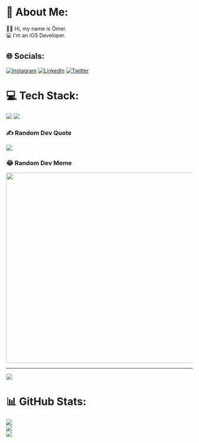 # 💫 About Me:
👨‍💻 Hi, my name is Ömer. <br>💻 I'm an iOS Developer.<br>


## 🌐 Socials:
[![Instagram](https://img.shields.io/badge/Instagram-%23E4405F.svg?logo=Instagram&logoColor=white)](https://instagram.com/omercangulec) [![LinkedIn](https://img.shields.io/badge/LinkedIn-%230077B5.svg?logo=linkedin&logoColor=white)](https://linkedin.com/in/omercangulec) [![Twitter](https://img.shields.io/badge/Twitter-%231DA1F2.svg?logo=Twitter&logoColor=white)](https://twitter.com/omercangulec5) 

# 💻 Tech Stack:
<img src="https://img.icons8.com/fluency/96/null/swift.png"/> <img src="https://img.icons8.com/fluency/96/null/swiftui.png"/>


### ✍️ Random Dev Quote
![](https://quotes-github-readme.vercel.app/api?type=horizontal&theme=radical)

### 😂 Random Dev Meme
<img src="https://images7.memedroid.com/images/UPLOADED759/5b66a230c099a.jpeg" width="512px"/>

---
[![](https://visitcount.itsvg.in/api?id=omercangulec&icon=0&color=0)](https://visitcount.itsvg.in)

# 📊 GitHub Stats:
![](https://github-readme-stats.vercel.app/api?username=omercangulec&theme=dark&hide_border=false&include_all_commits=false&count_private=false)<br/>
![](https://github-readme-streak-stats.herokuapp.com/?user=omercangulec&theme=dark&hide_border=false)<br/>
![](https://github-readme-stats.vercel.app/api/top-langs/?username=omercangulec&theme=dark&hide_border=false&include_all_commits=false&count_private=false&layout=compact)

<!-- Proudly created with GPRM ( https://gprm.itsvg.in ) -->

<!--
**omercangulec/omercangulec** is a ✨ _special_ ✨ repository because its `README.md` (this file) appears on your GitHub profile.

Here are some ideas to get you started:

- 🔭 I’m currently working on ...
- 🌱 I’m currently learning ...
- 👯 I’m looking to collaborate on ...
- 🤔 I’m looking for help with ...
- 💬 Ask me about ...
- 📫 How to reach me: ...
- 😄 Pronouns: ...
- ⚡ Fun fact: ...
-->
